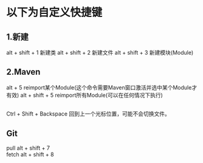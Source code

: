 # 以下为自定义快捷键

## 1.新建
alt + shift + 1     新建类
alt + shift + 2     新建文件
alt + shift + 3     新建模块(Module)

## 2.Maven
alt + 5             reimport某个Module(这个命令需要Maven窗口激活并选中某个Module才有效)
alt + shift + 5     reimport所有Module(可以在任何情况下执行)

##
Ctrl  + Shift + Backspace           回到上一个光标位置，可能不会切换文件。


## Git
pull                alt + shift + 7     
fetch               alt + shift + 8           